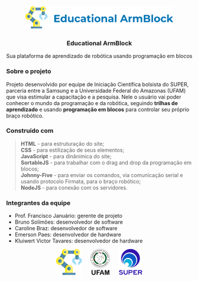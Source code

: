 
<h1 align="center">
 <img src="https://github.com/carolsbraz/armblock/blob/main/images/logo.png" alt="logo" width="400">
</h1>

<h3 align="center"> Educational ArmBlock </h3>
<p align="center">Sua plataforma de aprendizado de robótica usando programação em blocos</p>

### Sobre o projeto

<p> Projeto desenvolvido por equipe de Iniciação Científica bolsista do SUPER, parceria entre a Samsung e a Universidade Federal do Amazonas (UFAM) que visa estimular a capacitação e a pesquisa. Nele o usuário vai poder conhecer o mundo da programação e da robótica, seguindo <b>trilhas de aprendizado</b> e usando <b>programação em blocos</b> para controlar seu próprio braço robótico. </p>

### Construído com

<blockquote>
 <b>HTML</b> - para estruturação do site;<br>
 <b>CSS</b> - para estilização de seus elementos;<br>
 <b>JavaScript</b> - para dinânimica do site;<br>
 <b>SortableJS</b> - para trabalhar com o drag and drop da programação em blocos;<br>
 <b>Johnny-Five</b> - para enviar os comandos, via comunicação serial e usando protocolo Firmata, para o braço robótico;<br>
 <b>NodeJS</b> - para conexão com os servidores.
</blockquote>

### Integrantes da equipe

- Prof. Francisco Januário: gerente de projeto <br>
- Bruno Solimões: desenvolvedor de software <br>
- Caroline Braz: desenvolvedor de software <br>
- Emerson Paes: desenvolvedor de hardware <br>
- Kluiwert Victor Tavares: desenvolvedor de hardware

<p align="center">
 <img src="https://github.com/carolsbraz/armblock/blob/main/images/robotic-arm.png" alt="robotic-arm" height="70">&nbsp&nbsp&nbsp&nbsp&nbsp
 <img src="https://github.com/carolsbraz/armblock/blob/main/images/logo-ufam.png" alt="logo-ufam" height="70">&nbsp&nbsp&nbsp&nbsp&nbsp
 <img src="https://github.com/carolsbraz/armblock/blob/main/images/logo-super.png" alt="logo-super" height="70">
</p>

